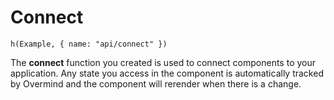 # Connect

```marksy
h(Example, { name: "api/connect" })
```

The **connect** function you created is used to connect components to your application. Any state you access in the component is automatically tracked by Overmind and the component will rerender when there is a change.